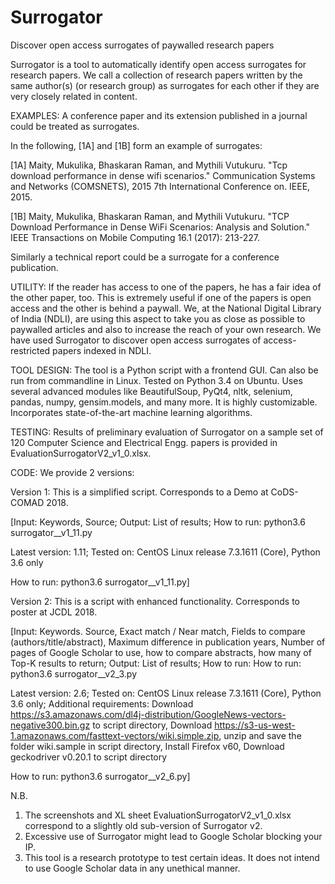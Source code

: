 # Surrogator
Discover open access surrogates of paywalled research papers

Surrogator is a tool to automatically identify open access surrogates for research papers.
We call a collection of research papers written by the same author(s) (or research group) as surrogates for each other if they are very closely related in content.
 
EXAMPLES: 
A conference paper and its extension published in a journal could be treated as surrogates. 

In the following, [1A] and [1B] form an example of surrogates:

[1A] Maity, Mukulika, Bhaskaran Raman, and Mythili Vutukuru. "Tcp download performance in dense wifi scenarios." Communication Systems and Networks (COMSNETS), 2015 7th International Conference on. IEEE, 2015.

[1B] Maity, Mukulika, Bhaskaran Raman, and Mythili Vutukuru. "TCP Download Performance in Dense WiFi Scenarios: Analysis and Solution." IEEE Transactions on Mobile Computing 16.1 (2017): 213-227.

Similarly a technical report could be a surrogate for a conference publication.

UTILITY:
If the reader has access to one of the papers, he has a fair idea of the other paper, too. This is extremely useful if one of the papers is open access and the other is behind a paywall. We, at the National Digital Library of India (NDLI), are using this aspect to take you as close as possible to paywalled articles and also to increase the reach of your own research. We have used Surrogator to discover open access surrogates of access-restricted papers indexed in NDLI.

TOOL DESIGN:
The tool is a Python script with a frontend GUI. Can also be run from commandline in Linux. Tested on Python 3.4 on Ubuntu.
Uses several advanced modules like BeautifulSoup, PyQt4, nltk, selenium, pandas, numpy, gensim.models, and many more. It is highly customizable. Incorporates state-of-the-art machine learning algorithms.

TESTING:
Results of preliminary evaluation of Surrogator on a sample set of 120 Computer Science and Electrical Engg. papers is provided in EvaluationSurrogatorV2_v1_0.xlsx. 

CODE:
We provide 2 versions:

Version 1: This is a simplified script. Corresponds to a Demo at CoDS-COMAD 2018.

[Input: Keywords, Source; Output: List of results; How to run: python3.6 surrogator__v1_11.py 

 Latest version: 1.11; Tested on: CentOS Linux release 7.3.1611 (Core), Python 3.6 only

 How to run: python3.6 surrogator__v1_11.py]


Version 2: This is a script with enhanced functionality. Corresponds to poster at JCDL 2018.

[Input: Keywords. Source, Exact match / Near match, Fields to compare (authors/title/abstract), Maximum difference in publication years, Number of pages of Google Scholar to use, how to compare abstracts, how many of Top-K results to return; Output: List of results; How to run: How to run: python3.6 surrogator__v2_3.py

 Latest version: 2.6; Tested on: CentOS Linux release 7.3.1611 (Core), Python 3.6 only; Additional requirements: Download https://s3.amazonaws.com/dl4j-distribution/GoogleNews-vectors-negative300.bin.gz to script directory, Download  https://s3-us-west-1.amazonaws.com/fasttext-vectors/wiki.simple.zip, unzip and save the folder wiki.sample in script directory, Install Firefox v60, Download geckodriver v0.20.1 to script directory

 How to run: python3.6 surrogator__v2_6.py]

N.B. 
1. The screenshots and XL sheet EvaluationSurrogatorV2_v1_0.xlsx correspond to a slightly old sub-version of Surrogator v2.
2. Excessive use of Surrogator might lead to Google Scholar blocking your IP.
3. This tool is a research prototype to test certain ideas. It does not intend to use Google Scholar data in any unethical manner.
